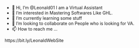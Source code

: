 - 👋 Hi, I’m @Leonald01 I am a Virtual Assistant
- 👀 I’m interested in Mastering Softwares Like GHL.
- 🌱 I’m currently learning some stuff
- 💞️ I’m looking to collaborate on People who is looking for VA.
- 📫 How to reach me ...

<!---
Leonald01/Leonald01 is a ✨ special ✨ repository because its `README.md` (this file) appears on your GitHub profile.
You can click the Preview link to take a look at your changes.
---> https://bit.ly/LeonaldWebSite
